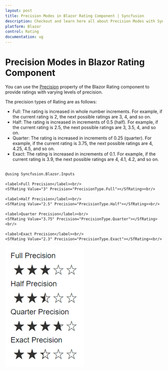 ```yaml
---
layout: post
title: Precision Modes in Blazor Rating Component | Syncfusion
description: Checkout and learn here all about Precision Modes with Syncfusion Blazor Rating component in Blazor Server App and Blazor WebAssembly App.
platform: Blazor
control: Rating
documentation: ug
---
```


# Precision Modes in Blazor Rating Component

You can use the [Precision](https://help.syncfusion.com/cr/blazor/Syncfusion.Blazor.Inputs.SfRating.html#Syncfusion_Blazor_Inputs_SfRating_Precision) property of the Blazor Rating component to provide ratings with varying levels of precision.

The precision types of Rating are as follows:

* Full: The rating is increased in whole number increments. For example, if the current rating is 2, the next possible ratings are 3, 4, and so on.
* Half: The rating is increased in increments of 0.5 (half). For example, if the current rating is 2.5, the next possible ratings are 3, 3.5, 4, and so on. 
* Quarter: The rating is increased in increments of 0.25 (quarter). For example, if the current rating is 3.75, the next possible ratings are 4, 4.25, 4.5, and so on. 
* Exact: The rating is increased in increments of 0.1. For example, if the current rating is 3.9, the next possible ratings are 4, 4.1, 4.2, and so on.

```cshtml

@using Syncfusion.Blazor.Inputs

<label>Full Precision</label><br/>
<SfRating Value="3" Precision="PrecisionType.Full"></SfRating><br/>

<label>Half Precision</label><br/>
<SfRating Value="2.5" Precision="PrecisionType.Half"></SfRating><br/>

<label>Quarter Precision</label><br/>
<SfRating Value="3.75" Precision="PrecisionType.Quarter"></SfRating><br/>

<label>Exact Precision</label><br/>
<SfRating Value="2.3" Precision="PrecisionType.Exact"></SfRating><br/>

```

![Blazor Rating Component with different Precision Types](./images/blazor-rating-precision-types.png)